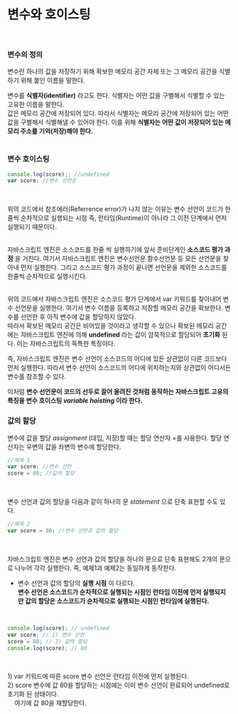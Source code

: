 # 변수와 호이스팅
<br>

### 변수의 정의

변수란 하나의 값을 저장하기 위해 확보한 메모리 공간 자체 또는 그 메모리 공간을 식별하기 위해 붙인 이름을 말한다.
<br>

변수를 __식별자(identifier)__ 라고도 한다. 식별자는 어떤 값을 구별해서 식별할 수 있는 고유한 이름을 말한다.   
값은 메모리 공간에 저장되어 있다. 따라서 식별자는 메모리 공간에 저장되어 있는 어떤 값을 구별해서 식별해낼 수 있어야 한다. 
이를 위해 __식별자는 어떤 값이 저장되어 있는 메모리 주소를 기억(저장)해야 한다.__
<br><br>

### 변수 호이스팅

```js
console.log(score);; //undefined
var score; //변수 선언문
```
<br>

위의 코드에서 참조에러(Referrence error)가 나지 않는 이유는 변수 선언이 코드가 한 줄씩 순차적으로 실행되는 시점 즉, 
런타임(Runtime)이 아니라 그 이전 단계에서 먼저 실행되기 때문이다.   
<br>

자바스크립트 엔진은 소스코드를 한줄 씩 실행하기에 앞서 준비단계인 __소스코드 평가 과정__ 을 거친다. 여기서 자바스크립트 엔진은 
변수선언문 함수선언문 등 모든 선언문을 찾아내 먼저 실행한다. 그리고 소스코드 평가 과정이 끝나면 선언문을 제외한 소스코드를 한줄씩 순차적으로 실행시킨다.
<br><br>

위의 코드에서 자바스크립트 엔진은 소스코드 평가 단계에서 var 키워드를 찾아내어 변수 선언문을 실행한다. 
여기서 변수 이름을 등록하고 저장할 메모리 공간을 확보한다. 변수를 선언한 후 아직 변수에 값을 할당하지 않았다. <br>
따라서 확보된 메모리 공간은 비어있을 것이라고 생각할 수 있으나 확보된 메모리 공간에는 자바스크립트 엔진에 의해 
__undefined__ 라는 값이 암묵적으로 할당되어 __초기화__ 된다. 이는 자바스크립트의 독특한 특징이다.
<br>

즉, 자바스크립트 엔진은 변수 선언이 소스코드의 어디에 있든 상관없이 다른 코드보다 먼저 실행한다. 
따라서 변수 선언이 소스코드의 어디에 위치하는지와 상관없이 어디서든 변수를 참조할 수 있다.<br>

이처럼 __변수 선언문이 코드의 선두로 끌어 올려진 것처럼 동작하는 자바스크립트 고유의 특징을 변수 호이스팅 _variable hoisting_ 이라 한다.__
<br>

### 값의 할당

변수에 값을 할당 _assignment_ (대입, 저장)할 때는 할당 연산자 =를 사용한다. 
할당 연산자는 우변의 값을 좌변의 변수에 할당한다.

```js
//예제 1
var score; //변수 선언
score = 80; //값의 할당
```
<br>

변수 선언과 값의 할당을 다음과 같이 하나의 문 _statement_ 으로 단축 표현할 수도 있다.
```js
//예제 2
var score = 80; //변수 선언과 값의 할당
```
<br>

자바스크립트 엔진은 변수 선언과 값의 할당을 하나의 문으로 단축 표현해도 2개의 문으로 나누어 각각 실행한다. 
즉, 예제1과 예제2는 동일하게 동작한다. <br>

* 변수 선언과 값의 할당의 __실행 시점__ 이 다르다.   
    __변수 선언은 소스코드가 순차적으로 실행되는 시점인 런타임 이전에 먼저 실행되지만 값의 할당은 소스코드가 순차적으로 실행되는 시점인 런타임에 실행된다.__
<br>

```js
console.log(score); // undefined
var score; // 1) 변수 선언
score = 80; // 2) 값의 할당
console.log(score); // 80
```
<br>

1\) var 키워드에 따른 score 변수 선언은 런타임 이전에 먼저 실행된다. <br>
2\) score 변수에 값 80을 할당하는 시점에는 이미 변수 선언이 완료되어 undefined로 초기화 된 상태이다.   
&nbsp;&nbsp;&nbsp;&nbsp;여기에 값 80을 재할당한다. 

